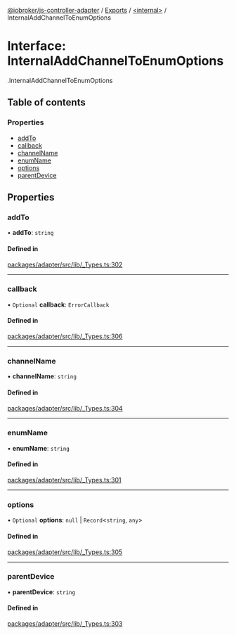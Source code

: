 [@iobroker/js-controller-adapter](../README.md) / [Exports](../modules.md) / [<internal\>](../modules/internal_.md) / InternalAddChannelToEnumOptions

# Interface: InternalAddChannelToEnumOptions

[<internal>](../modules/internal_.md).InternalAddChannelToEnumOptions

## Table of contents

### Properties

- [addTo](internal_.InternalAddChannelToEnumOptions.md#addto)
- [callback](internal_.InternalAddChannelToEnumOptions.md#callback)
- [channelName](internal_.InternalAddChannelToEnumOptions.md#channelname)
- [enumName](internal_.InternalAddChannelToEnumOptions.md#enumname)
- [options](internal_.InternalAddChannelToEnumOptions.md#options)
- [parentDevice](internal_.InternalAddChannelToEnumOptions.md#parentdevice)

## Properties

### addTo

• **addTo**: `string`

#### Defined in

[packages/adapter/src/lib/_Types.ts:302](https://github.com/ioBroker/ioBroker.js-controller/blob/bb823ae6/packages/adapter/src/lib/_Types.ts#L302)

___

### callback

• `Optional` **callback**: `ErrorCallback`

#### Defined in

[packages/adapter/src/lib/_Types.ts:306](https://github.com/ioBroker/ioBroker.js-controller/blob/bb823ae6/packages/adapter/src/lib/_Types.ts#L306)

___

### channelName

• **channelName**: `string`

#### Defined in

[packages/adapter/src/lib/_Types.ts:304](https://github.com/ioBroker/ioBroker.js-controller/blob/bb823ae6/packages/adapter/src/lib/_Types.ts#L304)

___

### enumName

• **enumName**: `string`

#### Defined in

[packages/adapter/src/lib/_Types.ts:301](https://github.com/ioBroker/ioBroker.js-controller/blob/bb823ae6/packages/adapter/src/lib/_Types.ts#L301)

___

### options

• `Optional` **options**: ``null`` \| `Record`<`string`, `any`\>

#### Defined in

[packages/adapter/src/lib/_Types.ts:305](https://github.com/ioBroker/ioBroker.js-controller/blob/bb823ae6/packages/adapter/src/lib/_Types.ts#L305)

___

### parentDevice

• **parentDevice**: `string`

#### Defined in

[packages/adapter/src/lib/_Types.ts:303](https://github.com/ioBroker/ioBroker.js-controller/blob/bb823ae6/packages/adapter/src/lib/_Types.ts#L303)
